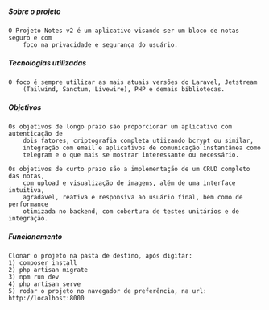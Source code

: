 ##### Sobre o projeto
    O Projeto Notes v2 é um aplicativo visando ser um bloco de notas seguro e com
        foco na privacidade e segurança do usuário.

##### Tecnologias utilizadas
    O foco é sempre utilizar as mais atuais versões do Laravel, Jetstream
        (Tailwind, Sanctum, Livewire), PHP e demais bibliotecas.

##### Objetivos
    Os objetivos de longo prazo são proporcionar um aplicativo com autenticação de
        dois fatores, criptografia completa utiizando bcrypt ou similar,
        integração com email e aplicativos de comunicação instantânea como 
        telegram e o que mais se mostrar interessante ou necessário.

    Os objetivos de curto prazo são a implementação de um CRUD completo das notas,
        com upload e visualização de imagens, além de uma interface intuitiva,
        agradável, reativa e responsiva ao usuário final, bem como de performance
        otimizada no backend, com cobertura de testes unitários e de integração.

##### Funcionamento
    Clonar o projeto na pasta de destino, após digitar:
    1) composer install
    2) php artisan migrate
    3) npm run dev
    4) php artisan serve
    5) rodar o projeto no navegador de preferência, na url: http://localhost:8000
